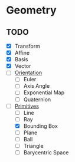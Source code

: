 # Geometry

## TODO
- [x] Transform
- [x] Affine
- [x] Basis
- [x] Vector
- [ ] [Orientation](https://gamemath.com/book/orient.html)
    - [ ] Euler
    - [ ] Axis Angle
    - [ ] Exponential Map
    - [ ] Quaternion
- [ ] [Primitives](https://gamemath.com/book/geomprims.html)
    - [ ] Line
    - [ ] Ray
    - [x] Bounding Box
    - [ ] Plane
    - [ ] Ball
    - [ ] Triangle
    - [ ] Barycentric Space
